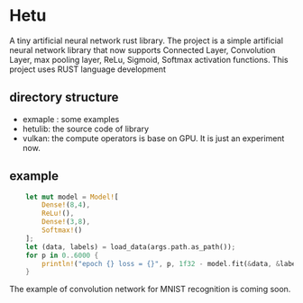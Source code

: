 # Hetu
A tiny artificial neural network rust library. 
The project is a simple artificial neural network library that now supports Connected Layer, Convolution Layer, max pooling layer, ReLu, Sigmoid, Softmax activation functions.  This project uses RUST language development
## directory structure
- exmaple : some examples
- hetulib: the source code of library
- vulkan: the compute operators is base on GPU. It is just an experiment now.

## example
``` rust
    let mut model = Model![
        Dense!(8,4),
        ReLu!(),
        Dense!(3,8),
        Softmax!()
    ];
    let (data, labels) = load_data(args.path.as_path());
    for p in 0..6000 {
        println!("epoch {} loss = {}", p, 1f32 - model.fit(&data, &labels, 0.01f32));
    }
```
The example of convolution network for MNIST recognition  is coming soon.